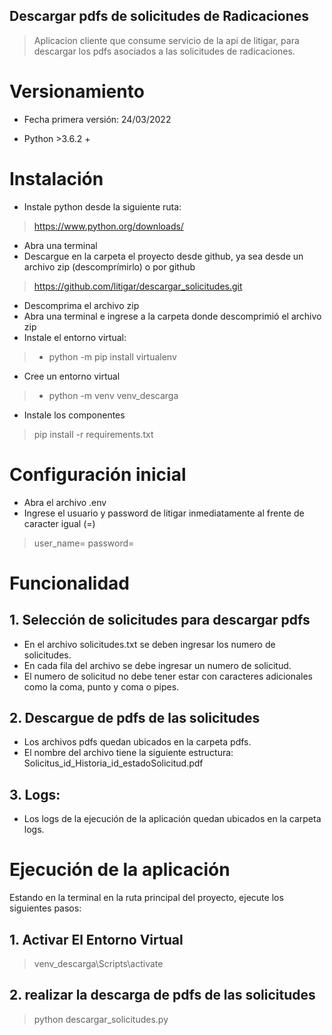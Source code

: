 ## Descargar pdfs de solicitudes de Radicaciones
> Aplicacion cliente que consume servicio de la api de litigar, para descargar los pdfs asociados a las solicitudes de radicaciones.
# Versionamiento
- Fecha primera versión: 24/03/2022
* Python >3.6.2 +
# Instalación
- Instale python desde la siguiente ruta:
> https://www.python.org/downloads/
- Abra una terminal
- Descargue en la carpeta el proyecto desde github, ya sea desde un archivo zip (descomprímirlo) o por github
> https://github.com/litigar/descargar_solicitudes.git
- Descomprima el archivo zip 
- Abra una terminal e ingrese a la carpeta donde descomprimió el archivo zip
- Instale el entorno virtual:
> - python -m pip install virtualenv
- Cree un entorno virtual
> - python -m venv venv_descarga
- Instale los componentes
> pip install -r requirements.txt
# Configuración inicial
- Abra el archivo .env
- Ingrese el usuario y password de litigar inmediatamente al frente de caracter igual (=)
> user_name=
> password=
# Funcionalidad
## 1. Selección de solicitudes para descargar pdfs
- En el archivo solicitudes.txt se deben ingresar los numero de solicitudes.
- En cada fila del archivo se debe ingresar un numero de solicitud.
- El numero de solicitud no debe tener estar con caracteres adicionales como la coma, punto y coma o pipes.
## 2. Descargue de pdfs de las solicitudes
- Los archivos pdfs quedan ubicados en la carpeta pdfs.
- El nombre del archivo tiene la siguiente estructura:
Solicitus_id_Historia_id_estadoSolicitud.pdf
## 3. Logs:
- Los logs de la ejecución de la aplicación quedan ubicados en la carpeta logs.
# Ejecución de la aplicación
Estando en la terminal en la ruta principal del proyecto, ejecute los siguientes pasos:
## 1. Activar El Entorno Virtual
> venv_descarga\Scripts\activate
## 2. realizar la descarga de pdfs de las solicitudes
> python descargar_solicitudes.py

